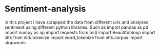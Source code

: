 # Sentiment-analysis
In this project I have scrapped the data from different urls and analyzed sentiment using different python libraries.
Such as
import pandas as pd
import numpy as np
import requests
from bs4 import BeautifulSoup
import nltk
from nltk.tokenize import word_tokenize
from nltk.corpus import stopwords
